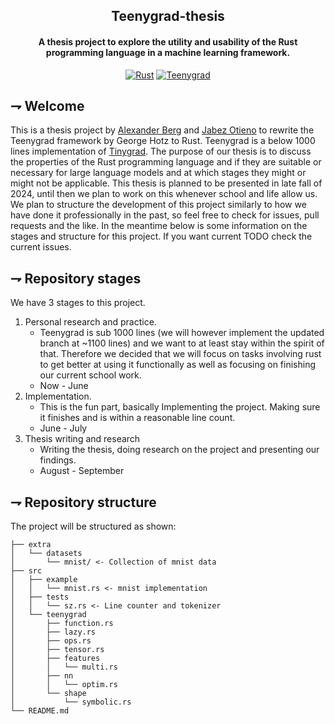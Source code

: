 <div align="center">

## Teenygrad-thesis
#### A thesis project to explore the utility and usability of the Rust programming language in a machine learning framework.

[![Rust](https://img.shields.io/badge/Rust-f74c00.svg?style=for-the-badge&logoColor=white&logo=rust)]()
[![Teenygrad](https://img.shields.io/badge/Teenygrad-FFFFFF.svg?style=for-the-badge&logoColor=black&logo=tinygrad)](https://github.com/tinygrad/teenygrad/tree/update)

</div>

## ⇁  Welcome
This is a thesis project by [Alexander Berg](https://github.com/21st-centuryman) and [Jabez Otieno](https://github.com/Jakunot) to rewrite the Teenygrad framework by George Hotz to Rust. Teenygrad is a below 1000 lines implementation of [Tinygrad](https://github.com/tinygrad/tinygrad). The purpose of our thesis is to discuss the properties of the Rust programming language and if they are suitable or necessary for large language models and at which stages they might or might not be applicable. This thesis is planned to be presented in late fall of 2024, until then we plan to work on this whenever school and life allow us. We plan to structure the development of this project similarly to how we have done it professionally in the past, so feel free to check for issues, pull requests and the like. In the meantime below is some information on the stages and structure for this project. If you want current TODO check the current issues.

## ⇁  Repository stages
We have 3 stages to this project.
1. Personal research and practice. 
   * Teenygrad is sub 1000 lines (we will however implement the updated branch at ~1100 lines) and we want to at least stay within the spirit of that. Therefore we decided that we will focus on tasks involving rust to get better at using it functionally as well as focusing on finishing our current school work. 
   * Now - June
2. Implementation.
   * This is the fun part, basically Implementing the project. Making sure it finishes and is within a reasonable line count.
   * June - July
3. Thesis writing and research
   * Writing the thesis, doing research on the project and presenting our findings.
   * August - September


## ⇁  Repository structure
The project will be structured as shown:
```
├── extra
│   └── datasets
│       └── mnist/ <- Collection of mnist data
├── src
│   ├── example
│   │   └── mnist.rs <- mnist implementation
│   ├── tests
│   │   └── sz.rs <- Line counter and tokenizer
│   └── teenygrad
│       ├── function.rs
│       ├── lazy.rs
│       ├── ops.rs
│       ├── tensor.rs
│       ├── features
│       │   └── multi.rs
│       ├── nn
│       │   └── optim.rs
│       └── shape
│           └── symbolic.rs
└── README.md
```

